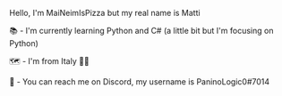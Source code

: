 Hello, I'm MaiNeimIsPizza but my real name is Matti

📚 - I'm currently learning Python and C# (a little bit but I'm focusing on Python)

🗺️ - I'm from Italy 🍕🍕

🤙 - You can reach me on Discord, my username is PaninoLogic0#7014
